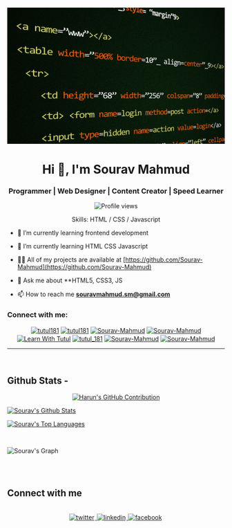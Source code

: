 ![I am Sourav-Mahmud](https://github.com/Sourav-Mahmud/Sourav-Mahmud/blob/main/pexels-pixabay-270488.jpg)

<h1 align="center">Hi 👋, I'm Sourav Mahmud</h1>
<h3 align="center">Programmer | Web Designer | Content Creator | Speed Learner</h3>

<div align="center">

![Profile views](https://komarev.com/ghpvc/?username=Sourav-Mahmud&color=blue)

Skills: HTML / CSS / Javascript 

</div>

- 🔭 I’m currently learning frontend development
- 🌱 I’m currently learning HTML CSS Javascript

- 👨‍💻 All of my projects are available at [https://github.com/Sourav-Mahmud](https://github.com/Sourav-Mahmud)

- 💬 Ask me about **HTML5, CSS3, JS

- 📫 How to reach me **souravmahmud.sm@gmail.com**

<h3 align="left">Connect with me:</h3>

<p align="center">
<a href="https://fb.com/sourav.mixu" target="blank"><img align="center" src="https://raw.githubusercontent.com/rahuldkjain/github-profile-readme-generator/master/src/images/icons/Social/facebook.svg" alt="tutul181" height="30" width="40" /></a>
<a href="https://twitter.com/sourav" target="blank"><img align="center" src="https://raw.githubusercontent.com/rahuldkjain/github-profile-readme-generator/master/src/images/icons/Social/twitter.svg" alt="tutul181" height="30" width="40" /></a>
<a href="https://linkedin.com/in/sourav" target="blank"><img align="center" src="https://raw.githubusercontent.com/rahuldkjain/github-profile-readme-generator/master/src/images/icons/Social/linked-in-alt.svg" alt="Sourav-Mahmud" height="30" width="40" /></a>
<a href="https://codepen.io/sourav" target="blank"><img align="center" src="https://raw.githubusercontent.com/rahuldkjain/github-profile-readme-generator/master/src/images/icons/Social/codepen.svg" alt="Sourav-Mahmud" height="30" width="40" /></a>
<a href="https://www.youtube.com/channel/s" target="blank"><img align="center" src="https://raw.githubusercontent.com/rahuldkjain/github-profile-readme-generator/master/src/images/icons/Social/youtube.svg" alt="Learn With Tutul" height="30" width="40" /></a>
<a href="https://instagram.com/sourav" target="blank"><img align="center" src="https://raw.githubusercontent.com/rahuldkjain/github-profile-readme-generator/master/src/images/icons/Social/instagram.svg" alt="tutul_181" height="30" width="40" /></a>
<a href="https://dribbble.com" target="blank"><img align="center" src="https://raw.githubusercontent.com/rahuldkjain/github-profile-readme-generator/master/src/images/icons/Social/dribbble.svg" alt="Sourav-Mahmud" height="30" width="40" /></a>
<a href="https://www.behance.net" target="blank"><img align="center" src="https://raw.githubusercontent.com/rahuldkjain/github-profile-readme-generator/master/src/images/icons/Social/behance.svg" alt="Sourav-Mahmud" height="30" width="40" /></a>
</p>


<hr/>
<br/>

## Github Stats -

<p align="center">
  <a href="https://github.com/Sourav-Mahmud">
    <img src="https://github-profile-summary-cards.vercel.app/api/cards/profile-details?username=Sourav-Mahmud&theme=radical" alt="Harun's GitHub Contribution"/>
  </a>
</p>
<a>
    <a href="https://github.com/Sourav-Mahmud"><img alt="Sourav's Github Stats" src="https://denvercoder1-github-readme-stats.vercel.app/api?username=Sourav-Mahmud&show_icons=true&count_private=true&theme=react&border_color=7F3FBF&bg_color=0D1117&title_color=F85D7F&icon_color=F8D866" height="192px" width="49.5%"/></a>
  
  <a href="https://github.com/Sourav-Mahmud"><img alt="Sourav's Top Languages" src="https://denvercoder1-github-readme-stats.vercel.app/api/top-langs/?username=Sourav-Mahmud&langs_count=8&layout=compact&theme=react&border_color=7F3FBF&bg_color=0D1117&title_color=F85D7F&icon_color=F8D866" height="192px" width="49.5%"/></a>

  </a>
  <br/>


![Sourav's Graph](https://github-readme-activity-graph.vercel.app/graph?username=Sourav-Mahmud&custom_title=Sourav's%20GitHub%20Activity%20Graph&bg_color=0D1117&color=7F3FBF&line=7F3FBF&point=7F3FBF&area_color=FFFFFF&title_color=FFFFFF&area=true)

<br/>

<br/>

## Connect with me

<div align="center">
<br/>
<a href="https://twitter.com/souravmahmud" target="_blank">
<img src=https://img.shields.io/badge/twitter-%2300acee.svg?&style=for-the-badge&logo=twitter&logoColor=white alt=twitter style="margin-bottom: 5px; margin-right: 2px;" />
</a>
<a href="https://www.linkedin.com/in/souravmahmud/" target="_blank">
<img src=https://img.shields.io/badge/linkedin-%231E77B5.svg?&style=for-the-badge&logo=linkedin&logoColor=white alt=linkedin style="margin-bottom: 5px; margin-right: 2px;" />
</a>
<a href="https://www.facebook.com/sourav.mixu" target="_blank">
<img src=https://img.shields.io/badge/facebook-%232E87FB.svg?&style=for-the-badge&logo=facebook&logoColor=white alt=facebook style="margin-bottom: 5px; margin-right: 2px;" />
</a>  
</div>
